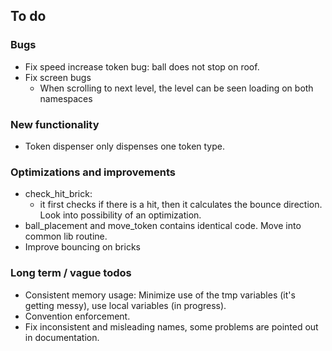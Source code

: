 ## To do

### Bugs
* Fix speed increase token bug: ball does not stop on roof.
* Fix screen bugs
    * When scrolling to next level, the level can be seen loading
      on both namespaces

### New functionality
* Token dispenser only dispenses one token type.

### Optimizations and improvements
* check_hit_brick: 
    * it first checks if there is a hit, then it calculates the bounce 
      direction. Look into possibility of an optimization.
* ball_placement and move_token contains identical code. Move into common lib routine.
* Improve bouncing on bricks

### Long term / vague todos
* Consistent memory usage: Minimize use of the tmp variables (it's getting messy), use local variables (in progress).
* Convention enforcement.
* Fix inconsistent and misleading names, some problems are pointed out in documentation.
